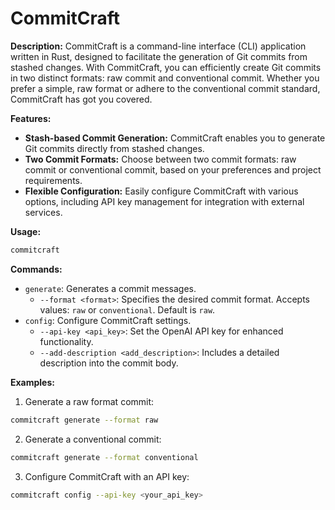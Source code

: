 # CommitCraft

**Description:**
CommitCraft is a command-line interface (CLI) application written in Rust, designed to facilitate the generation of Git commits from stashed changes. With CommitCraft, you can efficiently create Git commits in two distinct formats: raw commit and conventional commit. Whether you prefer a simple, raw format or adhere to the conventional commit standard, CommitCraft has got you covered.

**Features:**
- **Stash-based Commit Generation:** CommitCraft enables you to generate Git commits directly from stashed changes.
- **Two Commit Formats:** Choose between two commit formats: raw commit or conventional commit, based on your preferences and project requirements.
- **Flexible Configuration:** Easily configure CommitCraft with various options, including API key management for integration with external services.

**Usage:**

```bash
commitcraft
```

**Commands:**  
- `generate`: Generates a commit messages.
  - `--format <format>`: Specifies the desired commit format. Accepts values: `raw` or `conventional`. Default is `raw`.
- `config`: Configure CommitCraft settings.
  - `--api-key <api_key>`: Set the OpenAI API key for enhanced functionality.
  - `--add-description <add_description>`: Includes a detailed description into the commit body.

**Examples:**  
1. Generate a raw format commit:  

```bash
commitcraft generate --format raw
```

2. Generate a conventional commit:  

```bash
commitcraft generate --format conventional
```

3. Configure CommitCraft with an API key:  

```bash
commitcraft config --api-key <your_api_key>
```
